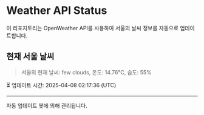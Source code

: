 
# Weather API Status

이 리포지토리는 OpenWeather API를 사용하여 서울의 날씨 정보를 자동으로 업데이트합니다.

## 현재 서울 날씨
> 서울의 현재 날씨: few clouds, 온도: 14.76°C, 습도: 55%

⏳ 업데이트 시간: 2025-04-08 02:17:36 (UTC)

---
자동 업데이트 봇에 의해 관리됩니다.
